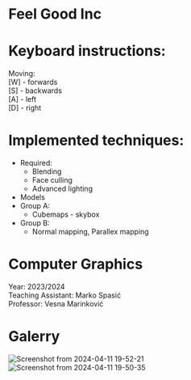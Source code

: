 # Feel Good Inc 
# Keyboard instructions:  
Moving:  
[W] - forwards  
[S] - backwards  
[A] - left   
[D] - right  
# Implemented techniques:  
- Required:
    - Blending
    - Face culling
    - Advanced lighting
- Models
- Group A:
    - Cubemaps - skybox
- Group B:
    - Normal mapping, Parallex mapping


# Computer Graphics
Year: 2023/2024  
Teaching Assistant: Marko Spasić  
Professor: Vesna Marinković   

# Galerry   
![Screenshot from 2024-04-11 19-52-21](https://github.com/tijanatoskovic/grafika-projekat/assets/119348671/6219fff9-4050-4470-9783-e074ec64d963)          
![Screenshot from 2024-04-11 19-50-35](https://github.com/tijanatoskovic/grafika-projekat/assets/119348671/47ad9e56-62e4-4927-9b56-4bb44b900ec2)


